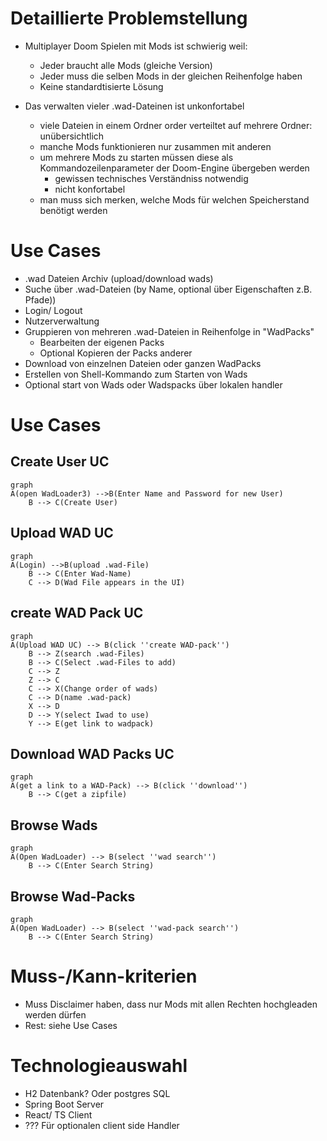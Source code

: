 # Detaillierte Problemstellung
* Multiplayer Doom Spielen mit Mods ist schwierig weil:
    * Jeder braucht alle Mods (gleiche Version)
    * Jeder muss die selben Mods in der gleichen Reihenfolge haben
    * Keine standardtisierte Lösung

* Das verwalten vieler .wad-Dateinen ist unkonfortabel
   * viele Dateien in einem Ordner order verteiltet auf mehrere Ordner: unübersichtlich
   * manche Mods funktionieren nur zusammen mit anderen
   * um mehrere Mods zu starten müssen diese als Kommandozeilenparameter der Doom-Engine übergeben werden
      * gewissen technisches Verständniss notwendig
      * nicht konfortabel
   * man muss sich merken, welche Mods für welchen Speicherstand benötigt werden
    

# Use Cases
* .wad Dateien Archiv (upload/download wads)
* Suche über .wad-Dateien (by Name, optional über Eigenschaften z.B. Pfade))
* Login/ Logout
* Nutzerverwaltung
* Gruppieren von mehreren .wad-Dateien in Reihenfolge in "WadPacks"
    * Bearbeiten der eigenen Packs
    * Optional Kopieren der Packs anderer
* Download von einzelnen Dateien oder ganzen WadPacks
* Erstellen von Shell-Kommando zum Starten von Wads
* Optional start von Wads oder Wadspacks über lokalen handler
# Use Cases
## Create User UC

```mermaid
graph
A(open WadLoader3) -->B(Enter Name and Password for new User)
    B --> C(Create User)
```

## Upload WAD UC
```mermaid
graph
A(Login) -->B(upload .wad-File)
    B --> C(Enter Wad-Name)
    C --> D(Wad File appears in the UI)
```

## create WAD Pack UC 
```mermaid
graph
A(Upload WAD UC) --> B(click ''create WAD-pack'')
    B --> Z(search .wad-Files)
    B --> C(Select .wad-Files to add)
    C --> Z
    Z --> C
    C --> X(Change order of wads) 
    C --> D(name .wad-pack) 
    X --> D
    D --> Y(select Iwad to use)
    Y --> E(get link to wadpack)
```

## Download WAD Packs UC 
```mermaid
graph
A(get a link to a WAD-Pack) --> B(click ''download'')
    B --> C(get a zipfile)
```

## Browse Wads
```mermaid
graph
A(Open WadLoader) --> B(select ''wad search'')
    B --> C(Enter Search String)
```

## Browse Wad-Packs
```mermaid
graph
A(Open WadLoader) --> B(select ''wad-pack search'')
    B --> C(Enter Search String)
```

# Muss-/Kann-kriterien
* Muss Disclaimer haben, dass nur Mods mit allen Rechten hochgleaden werden dürfen
* Rest: siehe Use Cases

# Technologieauswahl
* H2 Datenbank? Oder postgres SQL
* Spring Boot Server
* React/ TS Client
* ??? Für optionalen client side Handler
